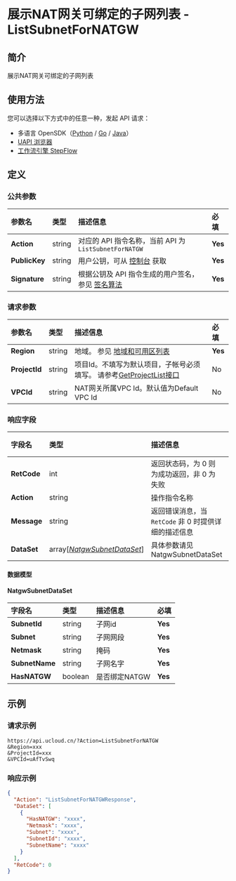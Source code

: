 # 展示NAT网关可绑定的子网列表 - ListSubnetForNATGW

## 简介

展示NAT网关可绑定的子网列表





## 使用方法

您可以选择以下方式中的任意一种，发起 API 请求：
- 多语言 OpenSDK（[Python](https://github.com/ucloud/ucloud-sdk-python3) / [Go](https://github.com/ucloud/ucloud-sdk-go) / [Java](https://github.com/ucloud/ucloud-sdk-java)）
- [UAPI 浏览器](https://console.ucloud.cn/uapi/detail?id=ListSubnetForNATGW)
- [工作流引擎 StepFlow](https://console.ucloud.cn/stepflow/manage/)

## 定义

### 公共参数

| 参数名 | 类型 | 描述信息 | 必填 |
|:---|:---|:---|:---|
| **Action**     | string  | 对应的 API 指令名称，当前 API 为 `ListSubnetForNATGW`                        | **Yes** |
| **PublicKey**  | string  | 用户公钥，可从 [控制台](https://console.ucloud.cn/uapi/apikey) 获取                                             | **Yes** |
| **Signature**  | string  | 根据公钥及 API 指令生成的用户签名，参见 [签名算法](api/summary/signature.md)  | **Yes** |

### 请求参数

| 参数名 | 类型 | 描述信息 | 必填 |
|:---|:---|:---|:---|
| **Region** | string | 地域。 参见 [地域和可用区列表](api/summary/regionlist) |**Yes**|
| **ProjectId** | string | 项目Id。不填写为默认项目，子帐号必须填写。 请参考[GetProjectList接口](api/summary/get_project_list) |No|
| **VPCId** | string | NAT网关所属VPC Id。默认值为Default VPC Id |No|

### 响应字段

| 字段名 | 类型 | 描述信息 | 必填 |
|:---|:---|:---|:---|
| **RetCode** | int | 返回状态码，为 0 则为成功返回，非 0 为失败 |**Yes**|
| **Action** | string | 操作指令名称 |**Yes**|
| **Message** | string | 返回错误消息，当 `RetCode` 非 0 时提供详细的描述信息 |No|
| **DataSet** | array[[*NatgwSubnetDataSet*](#NatgwSubnetDataSet)] | 具体参数请见NatgwSubnetDataSet |No|

#### 数据模型


#### NatgwSubnetDataSet

| 字段名 | 类型 | 描述信息 | 必填 |
|:---|:---|:---|:---|
| **SubnetId** | string | 子网id |**Yes**|
| **Subnet** | string | 子网网段 |**Yes**|
| **Netmask** | string | 掩码 |**Yes**|
| **SubnetName** | string | 子网名字 |**Yes**|
| **HasNATGW** | boolean | 是否绑定NATGW |**Yes**|

## 示例

### 请求示例
    
```
https://api.ucloud.cn/?Action=ListSubnetForNATGW
&Region=xxx
&ProjectId=xxx
&VPCId=uAfTvSwq
```

### 响应示例
    
```json
{
  "Action": "ListSubnetForNATGWResponse",
  "DataSet": [
    {
      "HasNATGW": "xxxx",
      "Netmask": "xxxx",
      "Subnet": "xxxx",
      "SubnetId": "xxxx",
      "SubnetName": "xxxx"
    }
  ],
  "RetCode": 0
}
```





